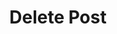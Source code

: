 ---
title: Delete Post
excerpt: |-
  Delete a post.

  Required scopes:
  + **post**
api:
  file: forum.json
  operationId: Posts.Delete
hidden: false
---